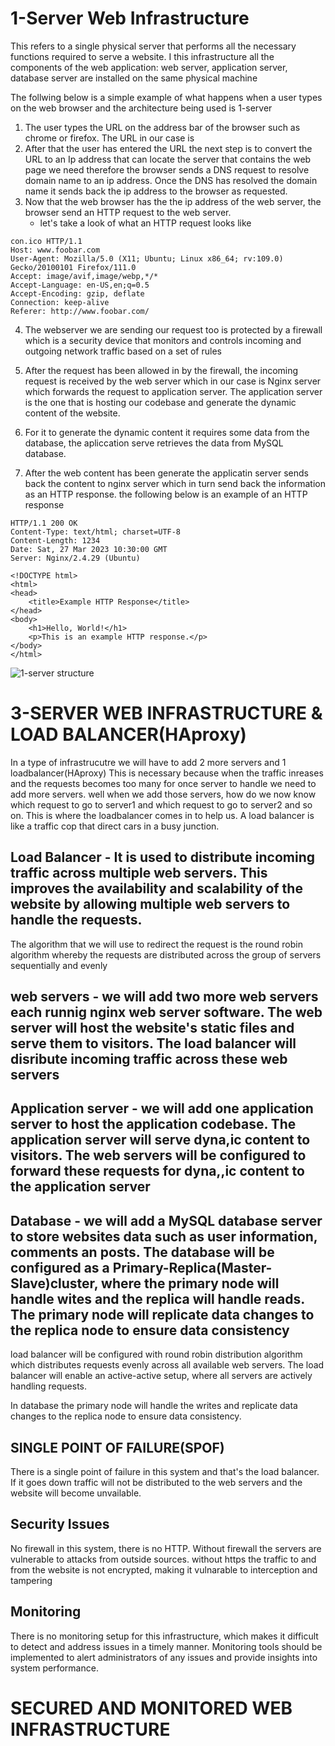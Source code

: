 # 1-Server Web Infrastructure
This refers to a single physical server that performs all the necessary functions required to serve a website. I this infrastructure all the components of the web application: web server, application server, database server are installed on the same physical machine

The follwing below is a simple example of what happens when a user types [](www.foobar.com) on the web browser and the architecture being used is 1-server

1. The user types the URL on the address bar of the browser such as chrome or firefox. The URL in our case is [](www.foobar.com)
2. After that the user has entered the URL the next step is to convert the URL to an Ip address that can locate the server that contains the web page we need
therefore the browser sends a DNS request to resolve [](www.foobar.com) domain name to an ip address. Once the DNS has resolved the domain name it sends back the ip address to the browser as requested.
3. Now that the web browser has the the ip address of the web server, the browser send an HTTP request to the web server.
	- let's take a look of what an HTTP request looks like

```
con.ico HTTP/1.1
Host: www.foobar.com
User-Agent: Mozilla/5.0 (X11; Ubuntu; Linux x86_64; rv:109.0) Gecko/20100101 Firefox/111.0
Accept: image/avif,image/webp,*/*
Accept-Language: en-US,en;q=0.5
Accept-Encoding: gzip, deflate
Connection: keep-alive
Referer: http://www.foobar.com/
```

4. The webserver we are sending our request too is protected by a firewall which is a security device that monitors and controls incoming and outgoing network traffic based on a set of rules

5. After the request has been allowed in by the firewall, the incoming request is received by the web server which in our case is Nginx server which forwards the request to application server. The application server is the one that is hosting our codebase and generate the dynamic content of the website.

6. For it to generate the dynamic content it requires some data from the database, the apliccation serve retrieves the data from MySQL database.

7. After the web content has been generate the applicatin server sends back the content to nginx server which in turn send back the information as an HTTP response. the following below is an example of an HTTP response

```
HTTP/1.1 200 OK
Content-Type: text/html; charset=UTF-8
Content-Length: 1234
Date: Sat, 27 Mar 2023 10:30:00 GMT
Server: Nginx/2.4.29 (Ubuntu)

<!DOCTYPE html>
<html>
<head>
	<title>Example HTTP Response</title>
</head>
<body>
	<h1>Hello, World!</h1>
	<p>This is an example HTTP response.</p>
</body>
</html>
```

![1-server structure](https://github.com/HassanMunene/alx-system_engineering-devops/blob/master/0x09-web_infrastructure_design/imgs/image.jpg)

# 3-SERVER WEB INFRASTRUCTURE & LOAD BALANCER(HAproxy)
In a type of infrastrucutre we will have to add 2 more servers and 1 loadbalancer(HAproxy) This is necessary because when the traffic inreases and the requests becomes too many for once server to handle we need to add more servers. well when we add those servers, how do we now know which request to go to server1 and which request to go to server2 and so on. This is where the loadbalancer comes in to help us. A load balancer is like a traffic cop that direct cars in a busy junction. 

## Load Balancer - It is used to distribute incoming traffic across multiple web servers. This improves the availability and scalability of the website by allowing multiple web servers to handle the requests.

The algorithm that we will use to redirect the request is the round robin algorithm whereby the requests are distributed across the group of servers sequentially and evenly

## web servers - we will add two more web servers each runnig nginx web server software. The web server will host the website's static files and serve them to visitors. The load balancer will disribute incoming traffic across these web servers

## Application server - we will add one application server to host the application codebase. The application server will serve dyna,ic content to visitors. The web servers will be configured to forward these requests for dyna,,ic content to the application server

## Database - we will add a MySQL database server to store websites data such as user information, comments an posts. The database will be configured as a Primary-Replica(Master-Slave)cluster, where the primary node will handle wites and the replica will handle reads. The primary node will replicate data changes to the replica node to ensure data consistency

load balancer will be configured with round robin distribution algorithm which distributes requests evenly across all available web servers. The load balancer will enable an active-active setup, where all servers are actively handling requests.

In database the primary node will handle the writes and replicate data changes to the replica node to ensure data consistency.

## SINGLE POINT OF FAILURE(SPOF)

There is a single point of failure in this system and that's the load balancer. If it goes down traffic will not be distributed to the web servers and the website will become unvailable.

## Security Issues

No firewall in this system, there is no HTTP. Without firewall the servers are vulnerable to attacks from outside sources. without https the traffic to and from the website is not encrypted, making it vulnarable to interception and tampering

## Monitoring

There is no monitoring setup for this infrastructure, which makes it difficult to detect and address issues in a timely manner. Monitoring tools should be implemented to alert administrators of any issues and provide insights into system performance.

# SECURED AND MONITORED WEB INFRASTRUCTURE


